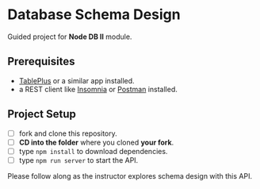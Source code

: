 # Database Schema Design

Guided project for **Node DB II** module.

## Prerequisites

- [TablePlus](https://tableplus.com) or a similar app installed.
- a REST client like [Insomnia](https://insomnia.rest/download/) or [Postman](https://www.getpostman.com/downloads/) installed.

## Project Setup

- [ ] fork and clone this repository.
- [ ] **CD into the folder** where you cloned **your fork**.
- [ ] type `npm install` to download dependencies.
- [ ] type `npm run server` to start the API.

Please follow along as the instructor explores schema design with this API.
